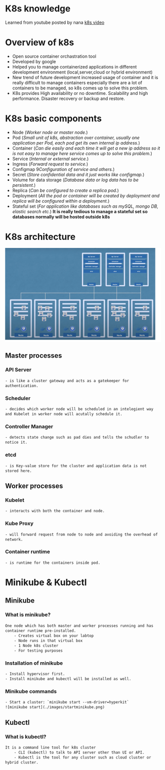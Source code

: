 # K8s knowledge
  Learned from youtube posted by nana  [k8s video](https://www.youtube.com/watch?v=X48VuDVv0do)  
# Overview of k8s
  - Open source container orchastration tool
  - Developed by google
  - Helped you to manage containerized applications in different development environment (local,server,cloud or hybrid environment)
  - New trend of future development increased usage of container and it is really difficult to manage containers especially there are a lot of containers to be managed, so k8s comes up to solve this problem.
  - K8s provides 
      High availability or no downtime. 
      Scalability and high performance. 
      Disaster recovery or backup and restore. 
# K8s basic components
  - Node  (*Worker node or master node.*)
  - Pod (*Small unit of k8s, abstraction over container, usually one application per Pod, each pod get its own internal ip address.*)
  - Container (*Can die easily and each time it will get a new ip address so it is not easy to manage here service comes up to solve this problem.*)
  - Service (*Internal or external service.*)
  - Ingress (*Forward request to service.*)
  - Configmap 9*Configuration of service and others.*)
  - Secret (*Store confidential data and it just works like configmap.*)
  - Volume for data storage (*Database data or log data has to be persistent.*)
  - Replica (*Can be configured to create a replica pod.*)
  - Deployment (*All the pod or container will be created by deployment and replica will be configured within a deployment.*)
  - Stateful set (*For application like databases such as mySQL, mongo DB, elastic search etc.*)  **It is really tedious to manage a stateful set so databases normally will be hosted outside k8s**      
# K8s architecture  
![k8s_architecture](./images/k8s_architecture.png)
## Master processes 
### API Server
    - is like a cluster gateway and acts as a gatekeeper for authentication. 
### Scheduler 
    - decides which worker node will be scheduled in an intelegient way and Kubelet in worker node will acutally schedule it.
### Controller Manager 
    - detects state change such as pad dies and tells the schudler to notice it.
### etcd 
    - is Key-value store for the cluster and application data is not stored here.
## Worker processes
### Kubelet 
    - interacts with both the container and node.
### Kube Proxy
    - will forward request from node to node and avoiding the overhead of network.
### Container runtime
    - is runtime for the containers inside pod.
# Minikube & Kubectl
## Minikube
### What is minikube?
    One node which has both master and worker processes running and has container runtime pre-installed.
        - Creates virtual box on your labtop
        - Node runs in that virtual box
        - 1 Node k8s cluster
        - For testing purposes
### Installation of minikube
    - Install hypervisor first.
    - Install minikube and kubectl will be installed as well.
### Minikube commands
    - Start a cluster: `minikube start --vm-driver=hyperkit`
    ![minikube start](./images/startminikube.png)
## Kubectl
### What is kubectl?
    It is a command line tool for k8s cluster
        - CLI (kubectl) to talk to API server other than UI or API.
        - Kubectl is the tool for any cluster such as cloud cluster or hybrid cluster.

  
